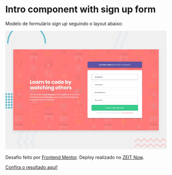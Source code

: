 # Intro component with sign up form

Modelo de formulário *sign up* seguindo o layout abaixo:

![Design preview for the Intro component with sign up form coding challenge](./design/desktop-preview.jpg)

Desafio feito por [Frontend Mentor](https://www.frontendmentor.io). Deploy realizado no [ZEIT Now](https://zeit.co).

[Confira o resultado aqui!](https://sign-up-form-psi.now.sh)